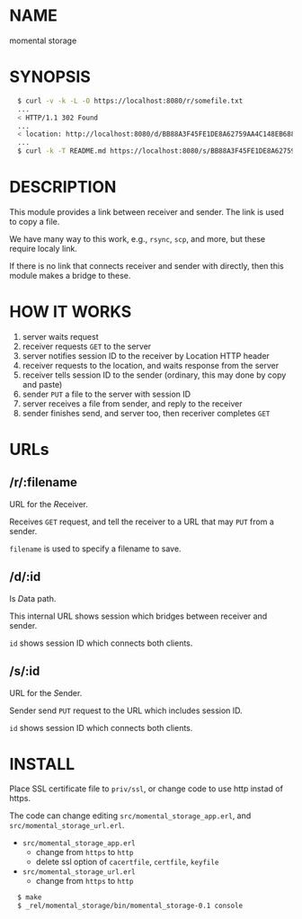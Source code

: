 NAME
====

momental storage

SYNOPSIS
========

``` bash
  $ curl -v -k -L -O https://localhost:8080/r/somefile.txt
  ...
  < HTTP/1.1 302 Found
  ...
  < location: http://localhost:8080/d/BB88A3F45FE1DE8A62759AA4C148EB68859A9EEADEED6BD8EA1388D4732B756B3D45242C6C6ECB35D86EA826D3DBEAEC9AF67ECF221F3193DD353A8741268
  ...
  $ curl -k -T README.md https://localhost:8080/s/BB88A3F45FE1DE8A62759AA4C148EB68859A9EEADEED6BD8EA1388D4732B756B3D45242C6C6ECB35D86EA826D3DBEAEC9AF67ECF221F3193DD353A8741268
```

DESCRIPTION
===========

This module provides a link between receiver and sender.  The link is used to copy a file.

We have many way to this work, e.g., `rsync`, `scp`, and more, but these require localy link.

If there is no link that connects receiver and sender with directly, then this module makes
a bridge to these.

HOW IT WORKS
============

1. server waits request
1. receiver requests `GET` to the server
1. server notifies session ID to the receiver by Location HTTP header
1. receiver requests to the location, and waits response from the server
1. receiver tells session ID to the sender (ordinary, this may done by copy and paste)
1. sender `PUT` a file to the server with session ID
1. server receives a file from sender, and reply to the receiver
1. sender finishes send, and server too, then receriver completes `GET`

URLs
====

/r/:filename
------------

URL for the *R*eceiver.

Receives `GET` request, and tell the receiver to a URL that may `PUT` from a sender.

`filename` is used to specify a filename to save.

/d/:id
------

Is *D*ata path.

This internal URL shows session which bridges between receiver and sender.

`id` shows session ID which connects both clients.

/s/:id
------

URL for the *S*ender.

Sender send `PUT` request to the URL which includes session ID.

`id` shows session ID which connects both clients.

INSTALL
=======

Place SSL certificate file to `priv/ssl`, or change code to use http instad of https.

The code can change editing `src/momental_storage_app.erl`, and `src/momental_storage_url.erl`.

- `src/momental_storage_app.erl`
  - change from `https` to `http`
  - delete ssl option of `cacertfile`, `certfile`, `keyfile`
- `src/momental_storage_url.erl`
  - change from `https` to `http`

``` bash
  $ make
  $ _rel/momental_storage/bin/momental_storage-0.1 console
```

